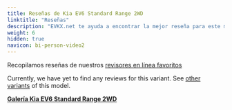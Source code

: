 ```yaml
---
title: Reseñas de Kia EV6 Standard Range 2WD
linktitle: "Reseñas"
description: "EVKX.net te ayuda a encontrar la mejor reseña para este modelo."
weight: 6
hidden: true
navicon: bi-person-video2
---
```

Recopilamos reseñas de nuestros [revisores en línea favoritos](../../../../../guides/evreviewers/)

Currently, we have yet to find any reviews for this variant. See [other variants](../../) of this model. 
<div class="mt-3 mb-3">
<a href="../gallery/" class="text-decoration-none text-black">
<strong><i class="bi-arrow-left"></i>Galería  </strong>
</a>
<a href="../" class="text-decoration-none text-black float-end">
<strong>Kia EV6 Standard Range 2WD <i class="bi-arrow-right"></i></strong>
</a>
</div>
